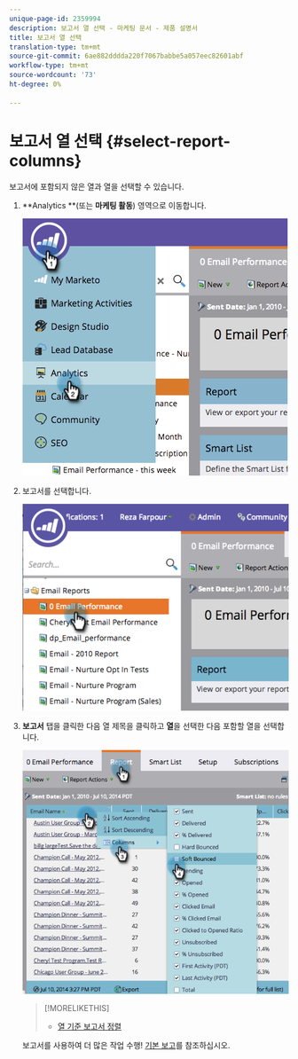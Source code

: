 ```yaml
---
unique-page-id: 2359994
description: 보고서 열 선택 - 마케팅 문서 - 제품 설명서
title: 보고서 열 선택
translation-type: tm+mt
source-git-commit: 6ae882dddda220f7067babbe5a057eec82601abf
workflow-type: tm+mt
source-wordcount: '73'
ht-degree: 0%

---
```



# 보고서 열 선택 {#select-report-columns}

보고서에 포함되지 않은 열과 열을 선택할 수 있습니다.

1. **Analytics **(또는 **마케팅 활동**) 영역으로 이동합니다.

   ![](assets/image2014-9-16-10-3a43-3a0.png)

1. 보고서를 선택합니다.

   ![](assets/image2014-9-16-10-3a43-3a5.png)

1. **보고서** 탭을 클릭한 다음 열 제목을 클릭하고 **열**&#x200B;을 선택한 다음 포함할 열을 선택합니다.

   ![](assets/image2014-9-16-10-3a43-3a9.png)

   >[!MORELIKETHIS]
   >
   >
   >    
   >    
   >    * [열 기준 보고서 정렬](sort-report-on-columns.md)


   보고서를 사용하여 더 많은 작업 수행! [기본 보고](https://docs.marketo.com/display/docs/basic+reporting)를 참조하십시오.


